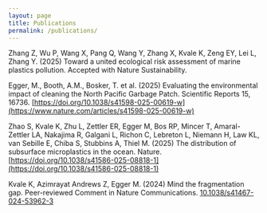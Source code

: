 ```yaml
---
layout: page
title: Publications
permalink: /publications/
---
```

Zhang Z, Wu P, Wang X, Pang Q, Wang Y, Zhang X, Kvale K, Zeng EY, Lei L, Zhang Y. (2025) Toward a united ecological risk assessment of marine plastics pollution. Accepted with Nature Sustainability. 

Egger, M., Booth, A.M., Bosker, T. et al. (2025) Evaluating the environmental impact of cleaning the North Pacific Garbage Patch. Scientific Reports 15, 16736. [https://doi.org/10.1038/s41598-025-00619-w](https://www.nature.com/articles/s41598-025-00619-w)

Zhao S, Kvale K, Zhu L, Zettler ER, Egger M, Bos RP, Mincer T, Amaral-Zettler LA, Nakajima R, Galgani L, Richon C, Lebreton L, Niemann H, Law KL, van Sebille E, Chiba S, Stubbins A, Thiel M. (2025) The distribution of subsurface microplastics in the ocean. Nature. [https://doi.org/10.1038/s41586-025-08818-1](https://doi.org/10.1038/s41586-025-08818-1)

Kvale K, Azimrayat Andrews Z, Egger M. (2024) Mind the fragmentation gap. Peer-reviewed Comment in Nature Communications. [10.1038/s41467-024-53962-3](https://www.nature.com/articles/s41467-024-53962-3)  



